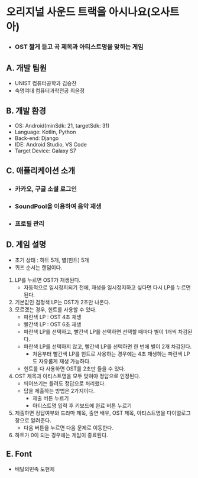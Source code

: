 # 오리지널 사운드 트랙을 아시나요(오사트아)
+ ### OST 짧게 듣고 곡 제목과 아티스트명을 맞히는 게임

## A. 개발 팀원  
- UNIST 컴퓨터공학과 김승찬
- 숙명여대 컴퓨터과학전공 최윤정

## B. 개발 환경
- OS: Android(minSdk: 21, targetSdk: 31)
- Language: Kotlin, Python
- Back-end: Django
- IDE: Android Studio, VS Code
- Target Device: Galaxy S7

## C. 애플리케이션 소개
  +  ### 카카오, 구글 소셜 로그인
  +  ### SoundPool을 이용하여 음악 재생
  +  ### 프로필 관리

## D. 게임 설명
  + 초기 상태 : 하트 5개, 별(힌트) 5개
  + 퀴즈 순서는 랜덤이다.
  1. LP를 누르면 OST가 재생된다.
      + 자동적으로 일시정지되기 전에, 재생을 일시정지하고 싶다면 다시 LP를 누르면 된다.       
  2. 기본값인 검정색 LP는 OST가 2초만 나온다.
  3. 모르겠는 경우, 힌트를 사용할 수 있다.      
      + 파란색 LP : OST 4초 재생
      + 빨간색 LP : OST 6초 재생
      + 파란색 LP를 선택하고, 빨간색 LP를 선택하면 선택할 때마다 별이 1개씩 차감된다.
      + 파란색 LP를 선택하지 않고, 빨간색 LP를 선택하면 한 번에 별이 2개 차감된다.
        + 처음부터 빨간색 LP를 힌트로 사용하는 경우에는 4초 재생하는 파란색 LP도 자유롭게 재생 가능하다.
      + 힌트를 다 사용하면 OST를 2초만 들을 수 있다.
  4. OST 제목과 아티스트명을 모두 맞혀야 정답으로 인정된다.
      + 띄어쓰기는 틀려도 정답으로 처리했다.
      + 답을 제출하는 방법은 2가지이다.
        + 제출 버튼 누르기
        + 아티스트명 입력 후 키보드에 완료 버튼 누르기
  5. 제출하면 정답여부와 드라마 제목, 출연 배우, OST 제목, 아티스트명을 다이얼로그 창으로 알려준다.
      + 다음 버튼을 누르면 다음 문제로 이동한다.
  6. 하트가 0이 되는 경우에는 게임이 종료된다.

## E. Font  
  + 배달의민족 도현체
